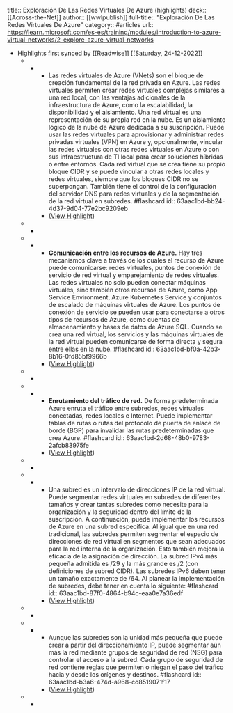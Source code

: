 title:: Exploración De Las Redes Virtuales De Azure (highlights)
deck:: [[Across-the-Net]]
author:: [[wwlpublish]]
full-title:: "Exploración De Las Redes Virtuales De Azure"
category:: #articles
url:: https://learn.microsoft.com/es-es/training/modules/introduction-to-azure-virtual-networks/2-explore-azure-virtual-networks

- Highlights first synced by [[Readwise]] [[Saturday, 24-12-2022]]
	- -
		- Las redes virtuales de Azure (VNets) son el bloque de creación fundamental de la red privada en Azure. Las redes virtuales permiten crear redes virtuales complejas similares a una red local, con las ventajas adicionales de la infraestructura de Azure, como la escalabilidad, la disponibilidad y el aislamiento. Una red virtual es una representación de su propia red en la nube. Es un aislamiento lógico de la nube de Azure dedicada a su suscripción. Puede usar las redes virtuales para aprovisionar y administrar redes privadas virtuales (VPN) en Azure y, opcionalmente, vincular las redes virtuales con otras redes virtuales en Azure o con sus infraestructura de TI local para crear soluciones híbridas o entre entornos. Cada red virtual que se crea tiene su propio bloque CIDR y se puede vincular a otras redes locales y redes virtuales, siempre que los bloques CIDR no se superpongan. También tiene el control de la configuración del servidor DNS para redes virtuales y de la segmentación de la red virtual en subredes. #flashcard
		  id:: 63aac1bd-bb24-4d37-9d04-77e2bc9209eb
		- ([View Highlight](https://read.readwise.io/read/01gn1vhamkqkxfk3emea1y0tgg))
	- -
	- -
		- **Comunicación entre los recursos de Azure.** Hay tres mecanismos clave a través de los cuales el recurso de Azure puede comunicarse: redes virtuales, puntos de conexión de servicio de red virtual y emparejamiento de redes virtuales. Las redes virtuales no solo pueden conectar máquinas virtuales, sino también otros recursos de Azure, como App Service Environment, Azure Kubernetes Service y conjuntos de escalado de máquinas virtuales de Azure. Los puntos de conexión de servicio se pueden usar para conectarse a otros tipos de recursos de Azure, como cuentas de almacenamiento y bases de datos de Azure SQL. Cuando se crea una red virtual, los servicios y las máquinas virtuales de la red virtual pueden comunicarse de forma directa y segura entre ellas en la nube. #flashcard
		  id:: 63aac1bd-bf0a-42b3-8b16-0fd85bf9966b
		- ([View Highlight](https://read.readwise.io/read/01gn1vpnfgmf1cdrby6a55344a))
	- -
	- -
		- **Enrutamiento del tráfico de red.** De forma predeterminada Azure enruta el tráfico entre subredes, redes virtuales conectadas, redes locales e Internet. Puede implementar tablas de rutas o rutas del protocolo de puerta de enlace de borde (BGP) para invalidar las rutas predeterminadas que crea Azure. #flashcard
		  id:: 63aac1bd-2d68-48b0-9783-2afcb83975fe
		- ([View Highlight](https://read.readwise.io/read/01gn1vv1bmefgtknfkh1x7mb9j))
	- -
	- -
		- Una subred es un intervalo de direcciones IP de la red virtual. Puede segmentar redes virtuales en subredes de diferentes tamaños y crear tantas subredes como necesite para la organización y la seguridad dentro del límite de la suscripción. A continuación, puede implementar los recursos de Azure en una subred específica. Al igual que en una red tradicional, las subredes permiten segmentar el espacio de direcciones de red virtual en segmentos que sean adecuados para la red interna de la organización. Esto también mejora la eficacia de la asignación de dirección. La subred IPv4 más pequeña admitida es /29 y la más grande es /2 (con definiciones de subred CIDR). Las subredes IPv6 deben tener un tamaño exactamente de /64. Al planear la implementación de subredes, debe tener en cuenta lo siguiente: #flashcard
		  id:: 63aac1bd-87f0-4864-b94c-eaa0e7a36edf
		- ([View Highlight](https://read.readwise.io/read/01gn1w033kzr2y8k0w1wvstkkj))
	- -
	- -
		- Aunque las subredes son la unidad más pequeña que puede crear a partir del direccionamiento IP, puede segmentar aún más la red mediante grupos de seguridad de red (NSG) para controlar el acceso a la subred. Cada grupo de seguridad de red contiene reglas que permiten o niegan el paso del tráfico hacia y desde los orígenes y destinos. #flashcard
		  id:: 63aac1bd-b3a6-474d-a968-cd8519071f17
		- ([View Highlight](https://read.readwise.io/read/01gn1w4t2yb66jwvgvp7w5n4cz))
	- -